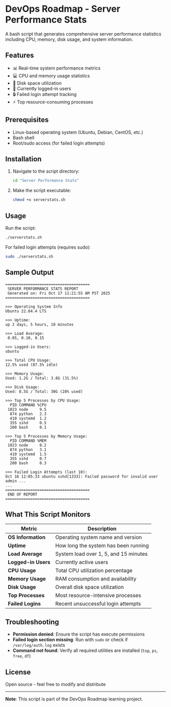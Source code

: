 # DevOps Roadmap - Server Performance Stats

A bash script that generates comprehensive server performance statistics including CPU, memory, disk usage, and system information.

## Features

- 📊 Real-time system performance metrics
- 💻 CPU and memory usage statistics
- 💾 Disk space utilization
- 👥 Currently logged-in users
- 🔒 Failed login attempt tracking
- ⚡ Top resource-consuming processes

## Prerequisites

- Linux-based operating system (Ubuntu, Debian, CentOS, etc.)
- Bash shell
- Root/sudo access (for failed login attempts)

## Installation

1. Navigate to the script directory:
   ```bash
   cd "Server Performance Stats"
   ```

2. Make the script executable:
   ```bash
   chmod +x serverstats.sh
   ```

## Usage

Run the script:
```bash
./serverstats.sh
```

For failed login attempts (requires sudo):
```bash
sudo ./serverstats.sh
```

## Sample Output

```
=====================================
 SERVER PERFORMANCE STATS REPORT
 Generated on: Fri Oct 17 11:21:55 AM PST 2025
=====================================

>>> Operating System Info
Ubuntu 22.04.4 LTS

>>> Uptime:
up 2 days, 5 hours, 10 minutes

>>> Load Average:
 0.05, 0.10, 0.15

>>> Logged-in Users:
ubuntu

>>> Total CPU Usage:
12.5% used (87.5% idle)

>>> Memory Usage:
Used: 1.2G / Total: 3.8G (31.5%)

>>> Disk Usage:
Used: 8.5G / Total: 30G (28% used)

>>> Top 5 Processes by CPU Usage:
  PID COMMAND %CPU
 1023 node     9.5
  874 python   2.3
  410 systemd  1.2
  355 sshd     0.5
  200 bash     0.1

>>> Top 5 Processes by Memory Usage:
  PID COMMAND %MEM
 1023 node     8.2
  874 python   3.1
  410 systemd  1.5
  355 sshd     0.7
  200 bash     0.3

>>> Failed Login Attempts (last 10):
Oct 16 12:05:33 ubuntu sshd[1333]: Failed password for invalid user admin ...
...
=====================================
 END OF REPORT
=====================================
```

## What This Script Monitors

| Metric | Description |
|--------|-------------|
| **OS Information** | Operating system name and version |
| **Uptime** | How long the system has been running |
| **Load Average** | System load over 1, 5, and 15 minutes |
| **Logged-in Users** | Currently active users |
| **CPU Usage** | Total CPU utilization percentage |
| **Memory Usage** | RAM consumption and availability |
| **Disk Usage** | Overall disk space utilization |
| **Top Processes** | Most resource-intensive processes |
| **Failed Logins** | Recent unsuccessful login attempts |

## Troubleshooting

- **Permission denied**: Ensure the script has execute permissions
- **Failed login section missing**: Run with `sudo` or check if `/var/log/auth.log` exists
- **Command not found**: Verify all required utilities are installed (`top`, `ps`, `free`, `df`)

## License

Open source - feel free to modify and distribute

---

**Note**: This script is part of the DevOps Roadmap learning project.



